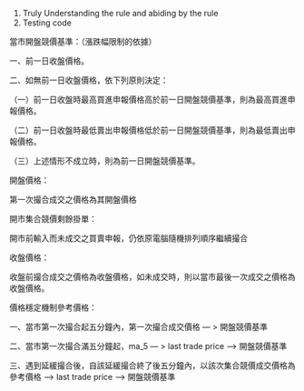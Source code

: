 1. Truly Understanding the rule and abiding by the rule
2. Testing code

當市開盤競價基準：（漲跌幅限制的依據）

一、前一日收盤價格。

二、如無前一日收盤價格，依下列原則決定：

（一）前一日收盤時最高買進申報價格高於前一日開盤競價基準，則為最高買進申報價格。

（二）前一日收盤時最低賣出申報價格低於前一日開盤競價基準，則為最低賣出申報價格。

（三）上述情形不成立時，則為前一日開盤競價基準。


開盤價格：

第一次撮合成交之價格為其開盤價格

開市集合競價剩餘掛單：

開市前輸入而未成交之買賣申報，仍依原電腦隨機排列順序繼續撮合

收盤價格：

收盤前撮合成交之價格為收盤價格，如未成交時，則以當市最後一次成交之價格為收盤價格。

價格穩定機制參考價格：

一、當市第一次撮合起五分鐘內，第一次撮合成交價格 — > 開盤競價基準

二、當市第一次撮合滿五分鐘起，ma_5 — > last trade price —> 開盤競價基準

三、遇到延緩撮合後，自該延緩撮合終了後五分鐘內，以該次集合競價成交價格為參考價格 —> last trade price —> 開盤競價基準
